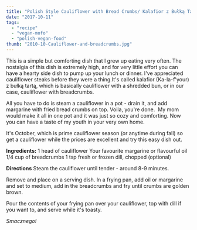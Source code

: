 ```yaml
---
title: "Polish Style Cauliflower with Bread Crumbs/ Kalafior z Bułką Tartą"
date: "2017-10-11"
tags:
  - "recipe"
  - "vegan-mofo"
  - "polish-vegan-food"
thumb: "2010-10-Cauliflower-and-breadcrumbs.jpg"
---
```


This is a simple but comforting dish that I grew up eating very often. The nostalgia of this dish is extremely high, and for very little effort you can have a hearty side dish to pump up your lunch or dinner. I've appreciated cauliflower steaks before they were a thing.It's called kalafior (Ka-la-f'your) z bułką tartą, which is basically cauliflower with a shredded bun, or in our case, cauliflower with breadcrumbs.

All you have to do is steam a cauliflower in a pot - drain it, and add margarine with fried bread crumbs on top. Voila, you're done.  My mom would make it all in one pot and it was just so cozy and comforting. Now you can have a taste of my youth in your very own home.

It's October, which is prime cauliflower season (or anytime during fall) so get a cauliflower while the prices are excellent and try this easy dish out.

**Ingredients:** 1 head of cauliflower Your favourite margarine or flavourful oil 1/4 cup of breadcrumbs 1 tsp fresh or frozen dill, chopped (optional)

**Directions** Steam the cauliflower until tender - around 8-9 minutes.

Remove and place on a serving dish. In a frying pan, add oil or margarine and set to medium, add in the breadcrumbs and fry until crumbs are golden brown.

Pour the contents of your frying pan over your cauliflower, top with dill if you want to, and serve while it's toasty.

_Smacznego!_
